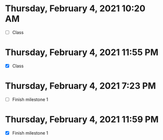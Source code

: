 # Thursday, February 4, 2021 10:20 AM
- [ ] Class
# Thursday, February 4, 2021 11:55 PM
- [x] Class
# Thursday, February 4, 2021 7:23 PM
- [ ] Finish milestone 1
# Thursday, February 4, 2021 11:59 PM
- [x] Finish milestone 1